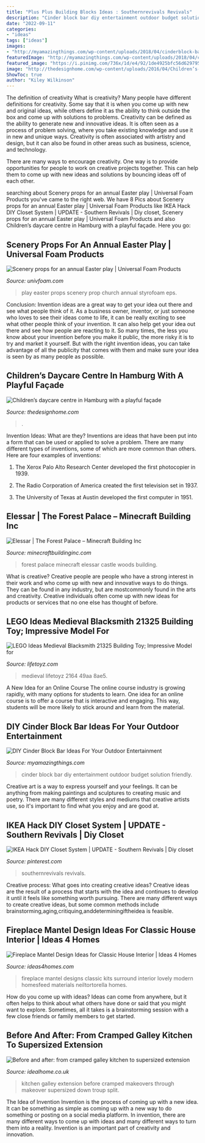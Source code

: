 ```yaml
---
title: "Plus Plus Building Blocks Ideas : Southernrevivals Revivals"
description: "Cinder block bar diy entertainment outdoor budget solution friendly"
date: "2022-09-11"
categories:
- "ideas"
tags: ["ideas"]
images:
- "http://myamazingthings.com/wp-content/uploads/2018/04/cinderblock-bar-3-.jpg"
featuredImage: "http://myamazingthings.com/wp-content/uploads/2018/04/cinderblock-bar-3-.jpg"
featured_image: "https://i.pinimg.com/736x/1d/e4/92/1de4925bfc56d629795f03989f631c95.jpg"
image: "http://thedesignhome.com/wp-content/uploads/2016/04/Children’s-daycare-centre-in-Hamburg-with-a-playful-façade2.jpg"
ShowToc: true
author: "Kiley Wilkinson"
---
```



The definition of creativity
What is creativity? Many people have different definitions for creativity. Some say that it is when you come up with new and original ideas, while others define it as the ability to think outside the box and come up with solutions to problems.
Creativity can be defined as the ability to generate new and innovative ideas. It is often seen as a process of problem solving, where you take existing knowledge and use it in new and unique ways. Creativity is often associated with artistry and design, but it can also be found in other areas such as business, science, and technology.

There are many ways to encourage creativity. One way is to provide opportunities for people to work on creative projects together. This can help them to come up with new ideas and solutions by bouncing ideas off of each other.

	

		
searching about Scenery props for an annual Easter play | Universal Foam Products you've came to the right web. We have 8 Pics about Scenery props for an annual Easter play | Universal Foam Products like IKEA Hack DIY Closet System | UPDATE - Southern Revivals | Diy closet, Scenery props for an annual Easter play | Universal Foam Products and also Children’s daycare centre in Hamburg with a playful façade. Here you go:
		
    
## Scenery Props For An Annual Easter Play | Universal Foam Products

<img loading=lazy src="http://univfoam.com/wp-content/uploads/2017/08/Church_Easter_Play_Prop.jpg" onerror="this.onerror=null;this.src='https://tse2.mm.bing.net/th?id=OIP.-Uj9hKr7HZ-snLB-ijHl3AHaFj&amp;pid=15.1';" alt="Scenery props for an annual Easter play | Universal Foam Products">

_Source: univfoam.com_

>play easter props scenery prop church annual styrofoam eps. 

	

Conclusion: Invention ideas are a great way to get your idea out there and see what people think of it.
As a business owner, inventor, or just someone who loves to see their ideas come to life, it can be really exciting to see what other people think of your invention. It can also help get your idea out there and see how people are reacting to it. So many times, the less you know about your invention before you make it public, the more risky it is to try and market it yourself. But with the right invention ideas, you can take advantage of all the publicity that comes with them and make sure your idea is seen by as many people as possible.

    
## Children’s Daycare Centre In Hamburg With A Playful Façade

<img loading=lazy src="http://thedesignhome.com/wp-content/uploads/2016/04/Children’s-daycare-centre-in-Hamburg-with-a-playful-façade2.jpg" onerror="this.onerror=null;this.src='https://tse2.mm.bing.net/th?id=OIP.TjHtMTJve5GQkNa8gaXA0wHaLH&amp;pid=15.1';" alt="Children’s daycare centre in Hamburg with a playful façade">

_Source: thedesignhome.com_

>. 

	

Invention Ideas: What are they?
Inventions are ideas that have been put into a form that can be used or applied to solve a problem. There are many different types of inventions, some of which are more common than others. Here are four examples of inventions:
1. The Xerox Palo Alto Research Center developed the first photocopier in 1939.

2. The Radio Corporation of America created the first television set in 1937.

3. The University of Texas at Austin developed the first computer in 1951.


    
## Elessar | The Forest Palace – Minecraft Building Inc

<img loading=lazy src="https://minecraftbuildinginc.com/wp-content/uploads/2014/11/Elessar-the-forest-palace-minecraft-building-ideas-castle-woods-trees-10.jpg" onerror="this.onerror=null;this.src='https://tse4.mm.bing.net/th?id=OIP.yQw94Rar7ztTaPgehxSTqQHaD7&amp;pid=15.1';" alt="Elessar | The Forest Palace – Minecraft Building Inc">

_Source: minecraftbuildinginc.com_

>forest palace minecraft elessar castle woods building. 

	

What is creative?
Creative people are people who have a strong interest in their work and who come up with new and innovative ways to do things. They can be found in any industry, but are mostcommonly found in the arts and creativity. Creative individuals often come up with new ideas for products or services that no one else has thought of before.

    
## LEGO Ideas Medieval Blacksmith 21325 Building Toy; Impressive Model For

<img loading=lazy src="https://lifetoyz.com/wp-content/uploads/2021/05/7e0bb861-8ae5-49aa-b1e3-74536809ddd9.d13d411519dacd87258b340788fb927a-2048x2048.jpeg" onerror="this.onerror=null;this.src='https://tse4.mm.bing.net/th?id=OIP.rKzUz5cVmQrOHWZMvf7cqgHaHa&amp;pid=15.1';" alt="LEGO Ideas Medieval Blacksmith 21325 Building Toy; Impressive Model for">

_Source: lifetoyz.com_

>medieval lifetoyz 2164 49aa 8ae5. 

	

A New Idea for an Online Course
The online course industry is growing rapidly, with many options for students to learn. One idea for an online course is to offer a course that is interactive and engaging. This way, students will be more likely to stick around and learn from the material.

    
## DIY Cinder Block Bar Ideas For Your Outdoor Entertainment

<img loading=lazy src="http://myamazingthings.com/wp-content/uploads/2018/04/cinderblock-bar-3-.jpg" onerror="this.onerror=null;this.src='https://tse1.mm.bing.net/th?id=OIP.CL3IykBVaLRQUmEaiK8BwAHaK0&amp;pid=15.1';" alt="DIY Cinder Block Bar Ideas For Your Outdoor Entertainment">

_Source: myamazingthings.com_

>cinder block bar diy entertainment outdoor budget solution friendly. 

	

Creative art is a way to express yourself and your feelings. It can be anything from making paintings and sculptures to creating music and poetry. There are many different styles and mediums that creative artists use, so it's important to find what you enjoy and are good at.

    
## IKEA Hack DIY Closet System | UPDATE - Southern Revivals | Diy Closet

<img loading=lazy src="https://i.pinimg.com/736x/1d/e4/92/1de4925bfc56d629795f03989f631c95.jpg" onerror="this.onerror=null;this.src='https://tse2.mm.bing.net/th?id=OIP.gZymOPbrNqB7dQV0Z_-NqwHaJ3&amp;pid=15.1';" alt="IKEA Hack DIY Closet System | UPDATE - Southern Revivals | Diy closet">

_Source: pinterest.com_

>southernrevivals revivals. 

	

Creative process: What goes into creating creative ideas?
Creative ideas are the result of a process that starts with the idea and continues to develop it until it feels like something worth pursuing. There are many different ways to create creative ideas, but some common methods include brainstorming,aging,critiquing,anddeterminingiftheidea is feasible.

    
## Fireplace Mantel Design Ideas For Classic House Interior | Ideas 4 Homes

<img loading=lazy src="http://www.ideas4homes.com/wp-content/uploads/2015/04/Epic-Classic-Fireplace-Mantel-Design-Ideas.jpg" onerror="this.onerror=null;this.src='https://tse3.mm.bing.net/th?id=OIP.-b26DxUDGoNLhid2C7uM5wHaJ3&amp;pid=15.1';" alt="Fireplace Mantel Design Ideas for Classic House Interior | Ideas 4 Homes">

_Source: ideas4homes.com_

>fireplace mantel designs classic kits surround interior lovely modern homesfeed materials neiltortorella homes. 

	

How do you come up with ideas?
Ideas can come from anywhere, but it often helps to think about what others have done or said that you might want to explore. Sometimes, all it takes is a brainstorming session with a few close friends or family members to get started.

    
## Before And After: From Cramped Galley Kitchen To Supersized Extension

<img loading=lazy src="http://ksassets.timeincuk.net/wp/uploads/sites/56/2017/06/Makeover-split-Troup-cramped-galley-kitchen.jpg" onerror="this.onerror=null;this.src='https://tse3.mm.bing.net/th?id=OIP.qiht676V9fJtcpruBt7gTgHaHa&amp;pid=15.1';" alt="Before and after: from cramped galley kitchen to supersized extension">

_Source: idealhome.co.uk_

>kitchen galley extension before cramped makeovers through makeover supersized down troup split. 

	

The Idea of Invention
Invention is the process of coming up with a new idea. It can be something as simple as coming up with a new way to do something or posting on a social media platform. In invention, there are many different ways to come up with ideas and many different ways to turn them into a reality. Invention is an important part of creativity and innovation.


